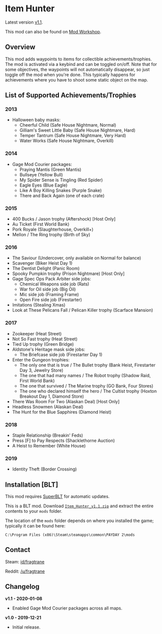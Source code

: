 # Item Hunter

Latest version [v1.1](https://github.com/fragtrane/Payday-2-Mods/raw/master/Item%20Hunter/Item_Hunter_v1.1.zip).

This mod can also be found on [Mod Workshop](https://modworkshop.net/mod/26200).

## Overview

This mod adds waypoints to items for collectible achievements/trophies. The mod is activated via a keybind and can be toggled on/off. Note that for some objectives, the waypoints will not automatically disappear, so just toggle off the mod when you're done. This typically happens for achievements where you have to shoot some static object on the map.

## List of Supported Achievements/Trophies

### 2013
- Halloween baby masks:
	- Cheerful Child (Safe House Nightmare, Normal)
	- Gilliam's Sweet Little Baby (Safe House Nightmare, Hard)
	- Temper Tantrum (Safe House Nightmare, Very Hard)
	- Water Works (Safe House Nightmare, Overkill)

### 2014
- Gage Mod Courier packages:
	- Praying Mantis (Green Mantis)
	- Bullseye (Yellow Bull)
	- My Spider Sense is Tingling (Red Spider)
	- Eagle Eyes (Blue Eagle)
	- Like A Boy Killing Snakes (Purple Snake)
	- There and Back Again (one of each crate)

### 2015
- 400 Bucks / Jason trophy (Aftershock) [Host Only]
- Au Ticket (First World Bank)
- Pork Royale (Slaughterhouse, Overkill+)
- Mellon / The Ring trophy (Birth of Sky)

### 2016
- The Saviour (Undercover, only available on Normal for balance)
- Scavenger (Biker Heist Day 1)
- The Dentist Delight (Panic Room)
- Spooky Pumpkin trophy (Prison Nightmare) [Host Only]
- Gage Spec Ops Pack Arbiter side jobs:
	- Chemical Weapons side job (Rats)
	- War for Oil side job (Big Oil)
	- Mic side job (Framing Frame)
	- Open Fire side job (Firestarter)
- Imitations (Stealing Xmas)
- Look at These Pelicans Fall / Pelican Killer trophy (Scarface Mansion)

### 2017
- Zookeeper (Heat Street)
- Not So Fast trophy (Heat Street)
- Tied Up trophy (Green Bridge)
- Aldstone's Heritage mask side jobs:
	- The Briefcase side job (Firestarter Day 1)
- Enter the Gungeon trophies:
	- The only one that is true / The Bullet trophy (Bank Heist, Firestarter Day 3, Jewelry Store)
	- The one that had many names / The Robot trophy (Shadow Raid, First World Bank)
	- The one that survived / The Marine trophy (GO Bank, Four Stores)
	- The one who declared himself the hero / The Cultist trophy (Hoxton Breakout Day 1, Diamond Store)
- There Was Room For Two (Alaskan Deal) [Host Only]
- Headless Snowmen (Alaskan Deal)
- The Hunt for the Blue Sapphires (Diamond Heist)

### 2018
- Staple Relationship (Breakin' Feds)
- Press [F] to Pay Respects (Shacklethorne Auction)
- A Heist to Remember (White House)

### 2019
- Identity Theft (Border Crossing)

## Installation [BLT]

This mod requires [SuperBLT](https://superblt.znix.xyz) for automatic updates.

This is a BLT mod. Download [`Item_Hunter_v1.1.zip`](https://github.com/fragtrane/Payday-2-Mods/raw/master/Item%20Hunter/Item_Hunter_v1.1.zip) and extract the entire contents to your `mods` folder.

The location of the `mods` folder depends on where you installed the game; typically it can be found here:

```
C:\Program Files (x86)\Steam\steamapps\common\PAYDAY 2\mods
```

## Contact

Steam: [id/fragtrane](https://steamcommunity.com/id/fragtrane)

Reddit: [/u/fragtrane](https://www.reddit.com/user/fragtrane)

## Changelog

**v1.1 - 2020-01-08**

- Enabled Gage Mod Courier packages across all maps.

**v1.0 - 2019-12-21**

- Initial release.
